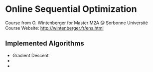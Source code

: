# Online Sequential Optimization

Course from O. Wintenberger for Master M2A @ Sorbonne Université
Course Website: http://wintenberger.fr/ens.html

## Implemented Algorithms
- Gradient Descent
-
-